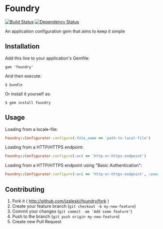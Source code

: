 # Foundry 

[![Build Status](https://secure.travis-ci.org/jzaleski/foundry.png?branch=master)](http://travis-ci.org/jzaleski/foundry)
[![Dependency Status](https://gemnasium.com/jzaleski/foundry.png)](https://gemnasium.com/jzaleski/foundry)

An application configuration gem that aims to keep it simple

## Installation

Add this line to your application's Gemfile:

    gem 'foundry'

And then execute:

    $ bundle

Or install it yourself as:

    $ gem install foundry

## Usage

Loading from a locale-file:

```ruby
Foundry::Configurator.configure(:file_name => 'path-to-local-file')
```

Loading from a HTTP/HTTPS endpoint:

```ruby
Foundry::Configurator.configure(:uri => 'http-or-https-endpoint')
```

Loading from a HTTP/HTTPS endpoint using "Basic Authentication":

```ruby
Foundry::Configurator.configure(:uri => 'http-or-https-endpoint', :username => 'basic-auth-username', :password => 'basic-auth-password')
```

## Contributing

1. Fork it ( http://github.com/jzaleski/foundry/fork )
2. Create your feature branch (`git checkout -b my-new-feature`)
3. Commit your changes (`git commit -am 'Add some feature'`)
4. Push to the branch (`git push origin my-new-feature`)
5. Create new Pull Request
